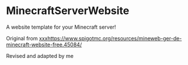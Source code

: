 # MinecraftServerWebsite
A website template for your Minecraft server!

Original from [xxx](https://www.spigotmc.org/resources/mineweb-ger-de-minecraft-website-free.45084/)https://www.spigotmc.org/resources/mineweb-ger-de-minecraft-website-free.45084/

Revised and adapted by me
